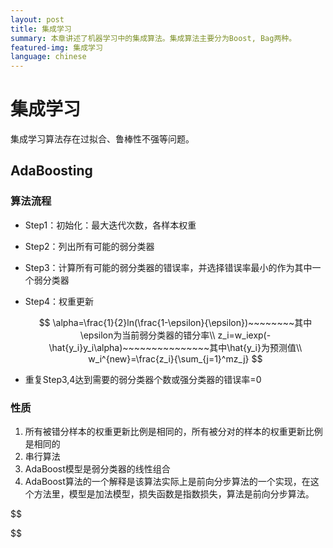 ```yaml
---
layout: post
title: 集成学习
summary: 本章讲述了机器学习中的集成算法。集成算法主要分为Boost, Bag两种。
featured-img: 集成学习
language: chinese 
---
```


# 集成学习

集成学习算法存在过拟合、鲁棒性不强等问题。

## AdaBoosting

### 算法流程

- Step1：初始化：最大迭代次数，各样本权重

- Step2：列出所有可能的弱分类器

- Step3：计算所有可能的弱分类器的错误率，并选择错误率最小的作为其中一个弱分类器

- Step4：权重更新

  $$
  \alpha=\frac{1}{2}ln(\frac{1-\epsilon}{\epsilon})~~~~~~~~其中\epsilon为当前弱分类器的错分率\\
  z_i=w_iexp(-\hat{y_i}y_i\alpha)~~~~~~~~~~~~~~~其中\hat{y_i}为预测值\\
  w_i^{new}=\frac{z_i}{\sum_{j=1}^mz_j}
  $$

- 重复Step3,4达到需要的弱分类器个数或强分类器的错误率=0

### 性质

1. 所有被错分样本的权重更新比例是相同的，所有被分对的样本的权重更新比例是相同的
2. 串行算法
3. AdaBoost模型是弱分类器的线性组合
4. AdaBoost算法的一个解释是该算法实际上是前向分步算法的一个实现，在这个方法里，模型是加法模型，损失函数是指数损失，算法是前向分步算法。


$$

$$

